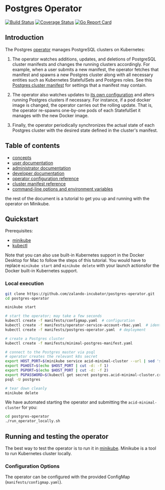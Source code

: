 # Postgres Operator

[![Build Status](https://travis-ci.org/zalando-incubator/postgres-operator.svg?branch=master)](https://travis-ci.org/zalando-incubator/postgres-operator)
[![Coverage Status](https://coveralls.io/repos/github/zalando-incubator/postgres-operator/badge.svg)](https://coveralls.io/github/zalando-incubator/postgres-operator)
[![Go Report Card](https://goreportcard.com/badge/github.com/zalando-incubator/postgres-operator)](https://goreportcard.com/report/github.com/zalando-incubator/postgres-operator)

## Introduction

The Postgres [operator](https://coreos.com/blog/introducing-operators.html)
manages PostgreSQL clusters on Kubernetes:

1. The operator watches additions, updates, and deletions of PostgreSQL cluster
   manifests and changes the running clusters accordingly.  For example, when a
   user submits a new manifest, the operator fetches that manifest and spawns a
   new Postgres cluster along with all necessary entities such as Kubernetes
   StatefulSets and Postgres roles.  See this
   [Postgres cluster manifest](manifests/complete-postgres-manifest.yaml)
   for settings that a manifest may contain.

2. The operator also watches updates to [its own configuration](manifests/configmap.yaml)
   and alters running Postgres clusters if necessary.  For instance, if a pod
   docker image is changed, the operator carries out the rolling update.  That
   is, the operator re-spawns one-by-one pods of each StatefulSet it manages
   with the new Docker image.

3. Finally, the operator periodically synchronizes the actual state of each
   Postgres cluster with the desired state defined in the cluster's manifest.

## Table of contents

* [concepts](docs/index.md)
* [user documentation](docs/user.md)
* [administrator documentation](docs/administrator.md)
* [developer documentation](docs/developer.md)
* [operator configuration reference](docs/reference/operator_parameters.md)
* [cluster manifest reference](docs/reference/cluster_manifest.md)
* [command-line options and environment variables](docs/reference/command_line_and_environment.md)

the rest of the document is a tutorial to get you up and running with the operator on Minikube.

## Quickstart

Prerequisites:

* [minikube](https://github.com/kubernetes/minikube/releases)
* [kubectl](https://kubernetes.io/docs/tasks/tools/install-kubectl/#install-kubectl-binary-via-curl)

Note that you can also use built-in Kubernetes support in the Docker Desktop
for Mac to follow the steps of this tutorial. You would have to replace
`minikube start` and `minikube delete` with your launch actionsfor the Docker
built-in Kubernetes support.

### Local execution

```bash
git clone https://github.com/zalando-incubator/postgres-operator.git
cd postgres-operator

minikube start

# start the operator; may take a few seconds
kubectl create -f manifests/configmap.yaml  # configuration
kubectl create -f manifests/operator-service-account-rbac.yaml  # identity and permissions
kubectl create -f manifests/postgres-operator.yaml  # deployment

# create a Postgres cluster
kubectl create -f manifests/minimal-postgres-manifest.yaml

# connect to the Postgres master via psql
# operator creates the relevant k8s secret
export HOST_PORT=$(minikube service acid-minimal-cluster --url | sed 's,.*/,,')
export PGHOST=$(echo $HOST_PORT | cut -d: -f 1)
export PGPORT=$(echo $HOST_PORT | cut -d: -f 2)
export PGPASSWORD=$(kubectl get secret postgres.acid-minimal-cluster.credentials -o 'jsonpath={.data.password}' | base64 -d)
psql -U postgres

# tear down cleanly
minikube delete
```

We have automated starting the operator and submitting the `acid-minimal-cluster` for you:
```bash
cd postgres-operator
./run_operator_locally.sh
```

## Running and testing the operator

The best way to test the operator is to run it in [minikube](https://kubernetes.io/docs/getting-started-guides/minikube/).
Minikube is a tool to run Kubernetes cluster locally.

### Configuration Options

The operator can be configured with the provided ConfigMap (`manifests/configmap.yaml`).



